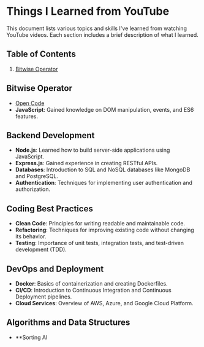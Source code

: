 # Things I Learned from YouTube

This document lists various topics and skills I've learned from watching YouTube videos. Each section includes a brief description of what I learned.

## Table of Contents
1. [Bitwise Operator](#bitwise-operator)


## Bitwise Operator
- [Open Code](basic-js/bitwise_operator.js)
- **JavaScript**: Gained knowledge on DOM manipulation, events, and ES6 features.


## Backend Development
- **Node.js**: Learned how to build server-side applications using JavaScript.
- **Express.js**: Gained experience in creating RESTful APIs.
- **Databases**: Introduction to SQL and NoSQL databases like MongoDB and PostgreSQL.
- **Authentication**: Techniques for implementing user authentication and authorization.

## Coding Best Practices
- **Clean Code**: Principles for writing readable and maintainable code.
- **Refactoring**: Techniques for improving existing code without changing its behavior.
- **Testing**: Importance of unit tests, integration tests, and test-driven development (TDD).

## DevOps and Deployment
- **Docker**: Basics of containerization and creating Dockerfiles.
- **CI/CD**: Introduction to Continuous Integration and Continuous Deployment pipelines.
- **Cloud Services**: Overview of AWS, Azure, and Google Cloud Platform.

## Algorithms and Data Structures
- **Sorting Al
